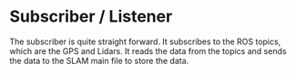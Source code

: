 # Subscriber / Listener

The subscriber is quite straight forward. It subscribes to the ROS topics, which are the GPS and Lidars. It reads the data from the topics and sends the data to the SLAM main file to store the data. 